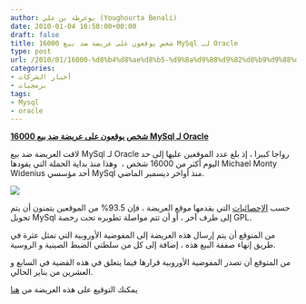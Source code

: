 ```yaml
---
author: يوغرطة بن علي (Youghourta Benali)
date: 2010-01-04 16:58:00+00:00
draft: false
title: 16000 شخص يوقعون على عريضة ضد بيع MySql لـ Oracle
type: post
url: /2010/01/16000-%d8%b4%d8%ae%d8%b5-%d9%8a%d9%88%d9%82%d8%b9%d9%88%d9%86-%d8%b9%d9%84%d9%89-%d8%b9%d8%b1%d9%8a%d8%b6%d8%a9-%d8%b6%d8%af-%d8%a8%d9%8a%d8%b9-mysql-%d9%84%d9%80-oracle/
categories:
- أخبار الشركات
- برمجيات
tags:
- Mysql
- oracle
---
```


[**16000 شخص يوقعون على عريضة ضد بيع MySql لـ Oracle**](https://www.it-scoop.com/2010/01/16000-%d8%b4%d8%ae%d8%b5-%d9%8a%d9%88%d9%82%d8%b9%d9%88%d9%86-%d8%b9%d9%84%d9%89-%d8%b9%d8%b1%d9%8a%d8%b6%d8%a9-%d8%b6%d8%af-%d8%a8%d9%8a%d8%b9-mysql-%d9%84%d9%80-oracle/)


لاقت العريضة ضد بيع MySql لـ Oracle رواجا كبيرا ، إذ بلغ عدد الموقعين عليها إلى حد اليوم أكثر من 16000 شخص ،  وهذا منذ بداية الحملة التي يقودها Michael Monty Widenius أحد مؤسسي MySql منذ أواخر ديسمبر الماضي.

[![](https://www.it-scoop.com/wp-content/uploads/2010/01/mysql-oracle.png)
](https://www.it-scoop.com/2010/01/16000-%d8%b4%d8%ae%d8%b5-%d9%8a%d9%88%d9%82%d8%b9%d9%88%d9%86-%d8%b9%d9%84%d9%89-%d8%b9%d8%b1%d9%8a%d8%b6%d8%a9-%d8%b6%d8%af-%d8%a8%d9%8a%d8%b9-mysql-%d9%84%d9%80-oracle/)

حسب [الإحصائيات](http://helpmysql.org/en/stats) التي يقدمها موقع العريضة ، فإن 93.5% من الموقعين يتمنون أن يتم تحويل MySql إلى طرف آخر ، أو أن تتم مواصلة تطويره تحت رخصة GPL.

من المتوقع أن يتم إرسال هذه العريضة إلى المفوضية الأوروبية التي تمثل عثرة في طريق إنهاء صفقة البيع هذه ، إضافة إلى كل من سلطتي الضبط الصينية و الروسية.

من المتوقع أن تصدر المفوضية الأوروبية قرارها فيما يتعلق في هذه القضية في السابع و العشرين من يناير الحالي.

يمكنك التوقيع على هذه العريضة من [هنا](http://helpmysql.org/en/petition)
